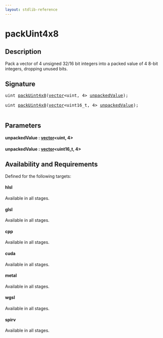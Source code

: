 ```yaml
---
layout: stdlib-reference
---
```


# packUint4x8

## Description

Pack a vector of 4 unsigned 32/16 bit integers into a packed value of 4 8-bit integers, dropping unused bits.




## Signature 

<pre>
<span class="code_keyword">uint</span> <a href="packuint4x8-4.md">packUint4x8</a>(<a href="../types/vector/index.md" class="code_type">vector</a>&lt;<span class="code_keyword">uint</span>, 4&gt; <a href="packuint4x8-4.md#decl-unpackedValue" class="code_param">unpackedValue</a>);

<span class="code_keyword">uint</span> <a href="packuint4x8-4.md">packUint4x8</a>(<a href="../types/vector/index.md" class="code_type">vector</a>&lt;uint16_t, 4&gt; <a href="packuint4x8-4.md#decl-unpackedValue" class="code_param">unpackedValue</a>);

</pre>

## Parameters

####  <a id="decl-unpackedValue"></a>unpackedValue  : [vector](../types/vector/index.md)\<uint, 4\>
####  <a id="decl-unpackedValue"></a>unpackedValue  : [vector](../types/vector/index.md)\<uint16\_t, 4\>

## Availability and Requirements

Defined for the following targets:

#### hlsl
Available in all stages.

#### glsl
Available in all stages.

#### cpp
Available in all stages.

#### cuda
Available in all stages.

#### metal
Available in all stages.

#### wgsl
Available in all stages.

#### spirv
Available in all stages.




<script>
// Fix .md links to .html when on ReadTheDocs
if (window.location.hostname.includes('readthedocs') || 
    window.location.hostname.includes('rtfd.io')) {
  document.addEventListener('DOMContentLoaded', function() {
    const links = document.querySelectorAll('a');
    links.forEach(link => {
      if (link.getAttribute('href') && link.getAttribute('href').endsWith('.md')) {
        link.href = link.href.replace(/\.md($|#|\?)/, '.html$1');
      }
    });
  });
}
</script>
